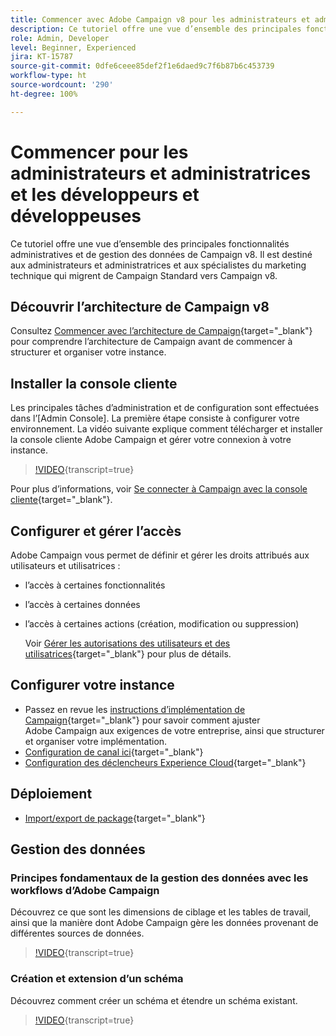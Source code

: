 ```yaml
---
title: Commencer avec Adobe Campaign v8 pour les administrateurs et administratrices et les développeurs et développeuses
description: Ce tutoriel offre une vue d’ensemble des principales fonctionnalités administratives et de gestion des données de Campaign v8. Il est destiné aux administrateurs et administratrices et aux spécialistes du marketing technique qui migrent de Campaign Standard vers Campaign v8.
role: Admin, Developer
level: Beginner, Experienced
jira: KT-15787
source-git-commit: 0dfe6ceee85def2f1e6daed9c7f6b87b6c453739
workflow-type: ht
source-wordcount: '290'
ht-degree: 100%

---
```



# Commencer pour les administrateurs et administratrices et les développeurs et développeuses

Ce tutoriel offre une vue d’ensemble des principales fonctionnalités administratives et de gestion des données de Campaign v8. Il est destiné aux administrateurs et administratrices et aux spécialistes du marketing technique qui migrent de Campaign Standard vers Campaign v8.

## Découvrir l’architecture de Campaign v8

Consultez [Commencer avec l’architecture de Campaign](https://experienceleague.adobe.com/fr/docs/campaign/campaign-v8/config/architecture/architecture){target="_blank"} pour comprendre l’architecture de Campaign avant de commencer à structurer et organiser votre instance.


## Installer la console cliente

Les principales tâches d’administration et de configuration sont effectuées dans l’[Admin Console]. La première étape consiste à configurer votre environnement. La vidéo suivante explique comment télécharger et installer la console cliente Adobe Campaign et gérer votre connexion à votre instance.

>[!VIDEO](https://video.tv.adobe.com/v/335375?quality=12&learn=on){transcript=true}

Pour plus d’informations, voir [Se connecter à Campaign avec la console cliente](https://experienceleague.adobe.com/fr/docs/campaign/campaign-v8/new/connect){target="_blank"}.

## Configurer et gérer l’accès

Adobe Campaign vous permet de définir et gérer les droits attribués aux utilisateurs et utilisatrices :

* l’accès à certaines fonctionnalités
* l’accès à certaines données
* l’accès à certaines actions (création, modification ou suppression)

  Voir [Gérer les autorisations des utilisateurs et des utilisatrices](https://experienceleague.adobe.com/fr/docs/campaign/campaign-v8/admin/permissions/manage-permissions){target="_blank"} pour plus de détails.

## Configurer votre instance

* Passez en revue les [instructions d’implémentation de Campaign](https://experienceleague.adobe.com/fr/docs/campaign/campaign-v8/config/implement/implement){target="_blank"} pour savoir comment ajuster Adobe Campaign aux exigences de votre entreprise, ainsi que structurer et organiser votre implémentation.
* [Configuration de canal ici](https://experienceleague.adobe.com/fr/docs/campaign/campaign-v8/send/push/push-data-collection){target="_blank"}
* [Configuration des déclencheurs Experience Cloud](https://experienceleague.adobe.com/fr/docs/campaign-classic/using/integrating-with-adobe-experience-cloud/experience-triggers/about-triggers){target="_blank"}

## Déploiement

* [Import/export de package](https://experienceleague.adobe.com/fr/docs/campaign/campaign-v8/developer/packages){target="_blank"}

## Gestion des données

### Principes fondamentaux de la gestion des données avec les workflows d’Adobe Campaign

Découvrez ce que sont les dimensions de ciblage et les tables de travail, ainsi que la manière dont Adobe Campaign gère les données provenant de différentes sources de données.

>[!VIDEO](https://video.tv.adobe.com/v/339992?quality=12&learn=on){transcript=true}


### Création et extension d’un schéma

Découvrez comment créer un schéma et étendre un schéma existant.

>[!VIDEO](https://video.tv.adobe.com/v/337939?quality=12&learn=on){transcript=true}
